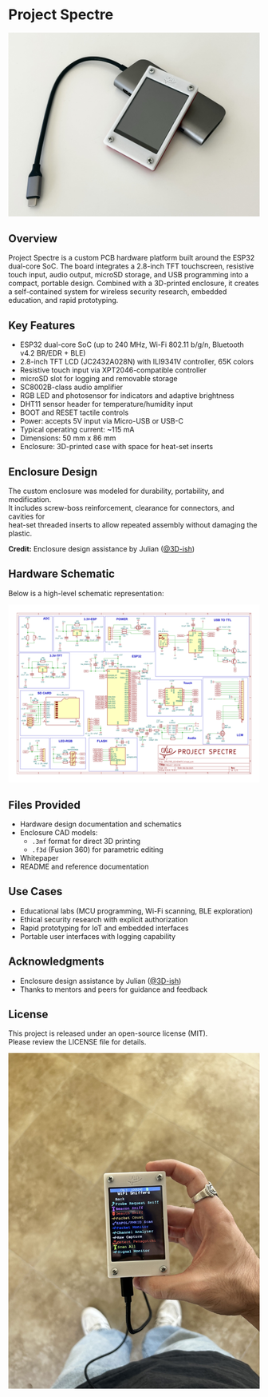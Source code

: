 # Project Spectre

<p align="center">
  <img src="images/device_front.jpg" alt="Device Front" width="600">
</p>

## Overview
Project Spectre is a custom PCB hardware platform built around the ESP32 dual-core SoC. The board integrates a 2.8-inch TFT touchscreen, resistive touch input, audio output, microSD storage, and USB programming into a compact, portable design. Combined with a 3D-printed enclosure, it creates a self-contained system for wireless security research, embedded education, and rapid prototyping.

## Key Features
- ESP32 dual-core SoC (up to 240 MHz, Wi-Fi 802.11 b/g/n, Bluetooth v4.2 BR/EDR + BLE)
- 2.8-inch TFT LCD (JC2432A028N) with ILI9341V controller, 65K colors
- Resistive touch input via XPT2046-compatible controller
- microSD slot for logging and removable storage
- SC8002B-class audio amplifier
- RGB LED and photosensor for indicators and adaptive brightness
- DHT11 sensor header for temperature/humidity input
- BOOT and RESET tactile controls
- Power: accepts 5V input via Micro-USB or USB-C
- Typical operating current: ~115 mA
- Dimensions: 50 mm x 86 mm
- Enclosure: 3D-printed case with space for heat-set inserts

## Enclosure Design
The custom enclosure was modeled for durability, portability, and modification.  
It includes screw-boss reinforcement, clearance for connectors, and cavities for  
heat-set threaded inserts to allow repeated assembly without damaging the plastic.

**Credit:** Enclosure design assistance by Julian ([@3D-ish](https://github.com/3D-ish))

## Hardware Schematic
Below is a high-level schematic representation:

<p align="center">
  <img src="images/Schematic.png" alt="Hardware Schematic" width="900">
</p>

## Files Provided
- Hardware design documentation and schematics
- Enclosure CAD models:
  - `.3mf` format for direct 3D printing
  - `.f3d` (Fusion 360) for parametric editing
- Whitepaper
- README and reference documentation

## Use Cases
- Educational labs (MCU programming, Wi-Fi scanning, BLE exploration)
- Ethical security research with explicit authorization
- Rapid prototyping for IoT and embedded interfaces
- Portable user interfaces with logging capability

## Acknowledgments
- Enclosure design assistance by Julian ([@3D-ish](https://github.com/3D-ish))  
- Thanks to mentors and peers for guidance and feedback  

## License
This project is released under an open-source license (MIT).  
Please review the LICENSE file for details.

<p align="center">
  <img src="images/device_test.jpg" alt="Device Test" width="600">
</p>
